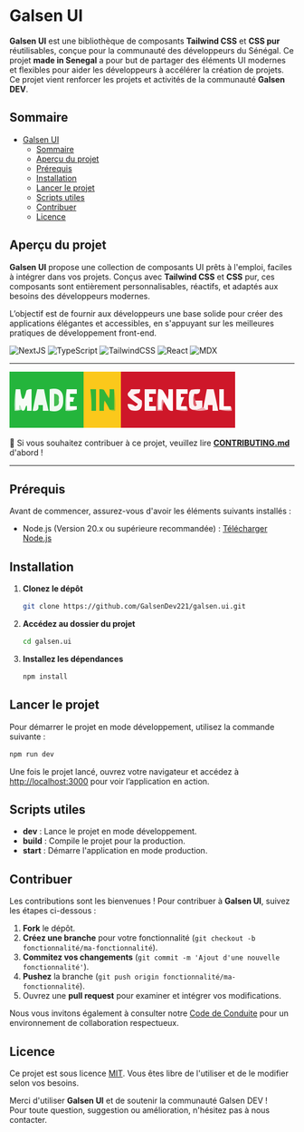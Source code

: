 # Galsen UI

**Galsen UI** est une bibliothèque de composants **Tailwind CSS** et **CSS pur** réutilisables, conçue pour la communauté des développeurs du Sénégal. Ce projet **made in Senegal** a pour but de partager des éléments UI modernes et flexibles pour aider les développeurs à accélérer la création de projets.  
Ce projet vient renforcer les projets et activités de la communauté **Galsen DEV**.

## Sommaire

- [Galsen UI](#galsen-ui)
  - [Sommaire](#sommaire)
  - [Aperçu du projet](#aperçu-du-projet)
  - [Prérequis](#prérequis)
  - [Installation](#installation)
  - [Lancer le projet](#lancer-le-projet)
  - [Scripts utiles](#scripts-utiles)
  - [Contribuer](#contribuer)
  - [Licence](#licence)

## Aperçu du projet

**Galsen UI** propose une collection de composants UI prêts à l'emploi, faciles à intégrer dans vos projets. Conçus avec **Tailwind CSS** et **CSS** pur, ces composants sont entièrement personnalisables, réactifs, et adaptés aux besoins des développeurs modernes.

L’objectif est de fournir aux développeurs une base solide pour créer des applications élégantes et accessibles, en s'appuyant sur les meilleures pratiques de développement front-end.

![NextJS](https://img.shields.io/badge/Next.js-000000?style=for-the-badge&logo=next.js&logoColor=white)
![TypeScript](https://img.shields.io/badge/TypeScript-007ACC?style=for-the-badge&logo=typescript&logoColor=white)
![TailwindCSS](https://img.shields.io/badge/Tailwind_CSS-38B2AC?style=for-the-badge&logo=tailwind-css&logoColor=white)
![React](https://img.shields.io/badge/React-20232A?style=for-the-badge&logo=react&logoColor=61DAFB)
![MDX](https://img.shields.io/badge/MDX-1B1F24?style=for-the-badge&logo=mdx&logoColor=white)

---

![Made-In-Senegal](./public/svgs/madeinsenegal.svg)

🚧 Si vous souhaitez contribuer à ce projet, veuillez lire **[CONTRIBUTING.md](../CONTRIBUTING.md)** d'abord !

---

## Prérequis

Avant de commencer, assurez-vous d'avoir les éléments suivants installés :

- Node.js (Version 20.x ou supérieure recommandée) : [Télécharger Node.js](https://nodejs.org)

## Installation

1. **Clonez le dépôt**

   ```bash
   git clone https://github.com/GalsenDev221/galsen.ui.git
   ```

2. **Accédez au dossier du projet**

   ```bash
   cd galsen.ui
   ```

3. **Installez les dépendances**

   ```bash
   npm install
   ```

## Lancer le projet

Pour démarrer le projet en mode développement, utilisez la commande suivante :

```bash
npm run dev
```

Une fois le projet lancé, ouvrez votre navigateur et accédez à [http://localhost:3000](http://localhost:3000) pour voir l’application en action.

## Scripts utiles

- **dev** : Lance le projet en mode développement.
- **build** : Compile le projet pour la production.
- **start** : Démarre l'application en mode production.

## Contribuer

Les contributions sont les bienvenues ! Pour contribuer à **Galsen UI**, suivez les étapes ci-dessous :

1. **Fork** le dépôt.
2. **Créez une branche** pour votre fonctionnalité (`git checkout -b fonctionnalité/ma-fonctionnalité`).
3. **Commitez vos changements** (`git commit -m 'Ajout d'une nouvelle fonctionnalité'`).
4. **Pushez** la branche (`git push origin fonctionnalité/ma-fonctionnalité`).
5. Ouvrez une **pull request** pour examiner et intégrer vos modifications.

Nous vous invitons également à consulter notre [Code de Conduite](CODE_OF_CONDUCT.md) pour un environnement de collaboration respectueux.

## Licence

Ce projet est sous licence [MIT](LICENSE.md). Vous êtes libre de l'utiliser et de le modifier selon vos besoins.

Merci d'utiliser **Galsen UI** et de soutenir la communauté Galsen DEV !  
Pour toute question, suggestion ou amélioration, n'hésitez pas à nous contacter.
